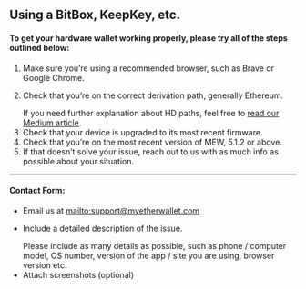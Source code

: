 ## Using a BitBox, KeepKey, etc.

#### To get your hardware wallet working properly, please try all of the steps outlined below:

1. Make sure you’re using a recommended browser, such as Brave or Google Chrome.
2. <p>Check that you’re on the correct derivation path, generally Ethereum.</p>
   <note>If you need further explanation about HD paths, feel free to <a href="https://medium.com/myetherwallet/hd-wallets-and-derivation-paths-explained-865a643c7bf2">read our Medium article</a>.</note>
3. Check that your device is upgraded to its most recent firmware.
4. Check that you’re on the most recent version of MEW, 5.1.2 or above.
5. If that doesn’t solve your issue, reach out to us with as much info as possible about your situation.

***

#### Contact Form:

* Email us at <mailto:support@myetherwallet.com>
* <p>Include a detailed description of the issue.</p>
  <note>Please include as many details as possible, such as phone / computer model, OS number, version of the app / site you are using, browser version etc.</note>
* Attach screenshots (optional)
